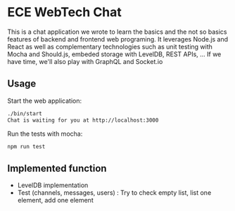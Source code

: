 
# ECE WebTech Chat

This is a chat application we wrote to learn the basics and the not so basics features of backend and frontend web programing. It leverages Node.js and React as well as complementary technologies such as unit testing with Mocha and Should.js, embeded storage with LevelDB, REST APIs, ... If we have time, we'll also play with GraphQL and Socket.io

## Usage

Start the web application:

```bash
./bin/start 
Chat is waiting for you at http://localhost:3000
```

Run the tests with mocha:

```bash
npm run test
```

## Implemented function

- LevelDB implementation
- Test (channels, messages, users) : Try to check empty list, list one element, add one element
